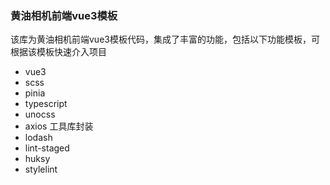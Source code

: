 ### 黄油相机前端vue3模板

该库为黄油相机前端vue3模板代码，集成了丰富的功能，包括以下功能模板，可根据该模板快速介入项目

- vue3
- scss
- pinia
- typescript
- unocss
- axios 工具库封装
- lodash
- lint-staged
- huksy
- stylelint
